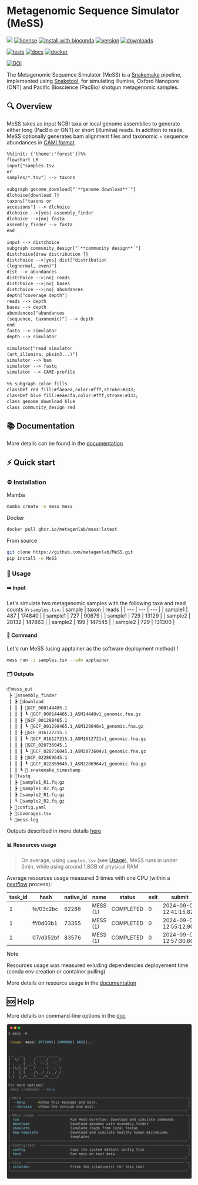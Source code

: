 # Metagenomic Sequence Simulator (MeSS)

[![](https://img.shields.io/static/v1?label=CLI&message=Snaketool&color=blueviolet)](https://github.com/beardymcjohnface/Snaketool)
[![license](https://img.shields.io/github/license/metagenlab/mess.svg)](https://github.com/metagenlab/MeSS/blob/main/LICENSE)
[![install with bioconda](https://img.shields.io/badge/install%20with-bioconda-brightgreen.svg?style=flat)](http://bioconda.github.io/recipes/mess/README.html)
[![version](https://img.shields.io/conda/vn/bioconda/mess?color=blue)](http://bioconda.github.io/recipes/mess/README.html)
[![downloads](https://img.shields.io/conda/dn/bioconda/mess.svg)](https://anaconda.org/bioconda/mess)

[![tests](https://github.com/metagenlab/MeSS/actions/workflows/unit-tests.yml/badge.svg)](https://github.com/metagenlab/MeSS/actions/workflows/unit-tests.yml)
[![docs](https://github.com/metagenlab/MeSS/actions/workflows/build-docs.yml/badge.svg)](https://github.com/metagenlab/MeSS/actions/workflows/build-docs.yml)
[![docker](https://github.com/metagenlab/MeSS/actions/workflows/docker-publish.yml/badge.svg)](https://github.com/metagenlab/MeSS/actions/workflows/docker-publish.yml)

[![DOI](https://zenodo.org/badge/DOI/10.5281/zenodo.13365501.svg)](https://zenodo.org/doi/10.5281/zenodo.13365501)


The Metagenomic Sequence Simulator (MeSS) is a [Snakemake](https://github.com/snakemake/snakemake) pipeline, implemented using [Snaketool](https://github.com/beardymcjohnface/Snaketool), for simulating illumina, Oxford Nanopore (ONT) and Pacific Bioscience (PacBio) shotgun metagenomic samples.

## :mag: Overview

MeSS takes as input NCBI taxa or local genome assemblies to generate either long (PacBio or ONT) or short (illumina) reads. In addition to reads, MeSS optionally generates bam alignment files and taxonomic + sequence abundances in [CAMI format](https://github.com/bioboxes/rfc/blob/master/data-format/profiling.mkd).

``` mermaid
%%{init: {'theme':'forest'}}%%
flowchart LR
input["samples.tsv 
or 
samples/*.tsv"] --> taxons

subgraph genome_download["`**genome download**`"]
dlchoice{download ?}
taxons["taxons or
accesions"] --> dlchoice
dlchoice -->|yes| assembly_finder
dlchoice -->|no| fasta 
assembly_finder --> fasta
end

input --> distchoice
subgraph community_design["`**community design**`"]
distchoice{draw distribution ?}
distchoice -->|yes| dist["distribution 
(lognormal, even)"]
dist --> abundances
distchoice -->|no| reads
distchoice -->|no| bases
distchoice -->|no| abundances
depth["coverage depth"]
reads --> depth
bases --> depth
abundances["abundances 
(sequence, taxonomic)"] --> depth 
end
fasta --> simulator
depth --> simulator

simulator["read simulator 
(art_illumina, pbsim3...)"]
simulator --> bam
simulator --> fastq
simulator --> CAMI-profile

%% subgraph color fills
classDef red fill:#faeaea,color:#fff,stroke:#333;
classDef blue fill:#eaecfa,color:#fff,stroke:#333;
class genome_download blue
class community_design red
```
## :books: Documentation 

More details can be found in the [documentation](https://metagenlab.github.io/MeSS/)

## :zap: Quick start 
### :gear: Installation
Mamba
```sh
mamba create -n mess mess
```

Docker
```sh
docker pull ghcr.io/metagenlab/mess:latest
```

From source 
```sh
git clone https://github.com/metagenlab/MeSS.git
pip install -e MeSS
```

### :page_facing_up: Usage
#### :arrow_right: Input
Let's simulate two metagenomic samples with the following taxa and read counts in `samples.tsv`:
| sample   | taxon | reads  |
| ---      | ---   | ---    |
| sample1  |  487  | 174840 |
| sample1  |  727  | 90679  |
| sample1  |  729  | 13129  |
| sample2  | 28132 | 147863 |
| sample2  | 199   | 147545 |
| sample2  | 729   | 131300 |

#### :rocket: Command
Let's run MeSS (using apptainer as the software deployment method) !
```sh
mess run -i samples.tsv --sdm apptainer 
```
#### :card_index_dividers: Outputs

```sh
📦mess_out
 ┣ 📂assembly_finder
 ┃ ┣ 📂download
 ┃ ┃ ┣ 📂GCF_000144405.1
 ┃ ┃ ┃ ┗ 📜GCF_000144405.1_ASM14440v1_genomic.fna.gz
 ┃ ┃ ┣ 📂GCF_001298465.1
 ┃ ┃ ┃ ┗ 📜GCF_001298465.1_ASM129846v1_genomic.fna.gz
 ┃ ┃ ┣ 📂GCF_016127215.1
 ┃ ┃ ┃ ┗ 📜GCF_016127215.1_ASM1612721v1_genomic.fna.gz
 ┃ ┃ ┣ 📂GCF_020736045.1
 ┃ ┃ ┃ ┗ 📜GCF_020736045.1_ASM2073604v1_genomic.fna.gz
 ┃ ┃ ┣ 📂GCF_022869645.1
 ┃ ┃ ┃ ┗ 📜GCF_022869645.1_ASM2286964v1_genomic.fna.gz
 ┃ ┃ ┗ 📜.snakemake_timestamp
 ┣ 📂fastq
 ┃ ┣ 📜sample1_R1.fq.gz
 ┃ ┣ 📜sample1_R2.fq.gz
 ┃ ┣ 📜sample2_R1.fq.gz
 ┃ ┗ 📜sample2_R2.fq.gz
 ┣ 📜config.yaml
 ┣ 📜coverages.tsv
 ┗ 📜mess.log
```

Outputs described in more details [here](https://metagenlab.github.io/MeSS/guide/output/)

#### :bar_chart: Resources usage

> On average, using `samples.tsv` (see [Usage](https://github.com/metagenlab/mess#page_facing_up-usage)), MeSS runs in under 2min, while using around 1.8GB of physical RAM

Average resources usage measured 3 times with one CPU (within a [nextflow](https://github.com/nextflow-io/nextflow) process):

| task_id | hash      | native_id | name     | status    | exit | submit                  | duration | realtime | %cpu   | peak_rss | peak_vmem | rchar  | wchar  |
| ------- | --------- | --------- | -------- | --------- | ---- | ----------------------- | -------- | -------- | ------ | -------- | --------- | ------ | ------ |
| 1       | fe/03c2bc | 62286     | MESS (1) | COMPLETED | 0    | 2024-09-04 12:41:15.820 | 1m 50s   | 1m 50s   | 111.5% | 1.8 GB   | 9 GB      | 3.5 GB | 2.4 GB |
| 1       | ff/0d03b1 | 73355     | MESS (1) | COMPLETED | 0    | 2024-09-04 12:55:12.903 | 1m 52s   | 1m 52s   | 112.6% | 1.7 GB   | 8.8 GB    | 3.5 GB | 2.4 GB |
| 1       | 07/d352bf | 83576     | MESS (1) | COMPLETED | 0    | 2024-09-04 12:57:30.600 | 1m 50s   | 1m 50s   | 113.2% | 1.7 GB   | 8.9 GB    | 3.5 GB | 2.4 GB |



> [!NOTE]
> Resources usage was measured exluding dependencies deployement time (conda env creation or container pulling)

More details on resource usage in the [documentation](https://metagenlab.github.io/MeSS/benchmarks/resource-usage/)


## :sos: Help

More details on command-line options in the [doc](https://metagenlab.github.io/MeSS/commands/)

![`mess -h`](docs/images/mess-help.svg)

